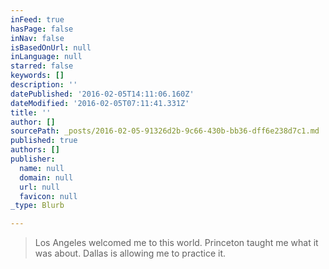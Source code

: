 ```yaml
---
inFeed: true
hasPage: false
inNav: false
isBasedOnUrl: null
inLanguage: null
starred: false
keywords: []
description: ''
datePublished: '2016-02-05T14:11:06.160Z'
dateModified: '2016-02-05T07:11:41.331Z'
title: ''
author: []
sourcePath: _posts/2016-02-05-91326d2b-9c66-430b-bb36-dff6e238d7c1.md
published: true
authors: []
publisher:
  name: null
  domain: null
  url: null
  favicon: null
_type: Blurb

---
```

> Los Angeles welcomed me to this world. Princeton taught me what it was about. Dallas is allowing me to practice it.